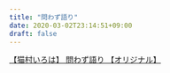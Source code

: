 ```yaml
---
title: "問わず語り"
date: 2020-03-02T23:14:51+09:00
draft: false
---
```


<script type="application/javascript" src="https://embed.nicovideo.jp/watch/sm36451252/script?w=640&h=360"></script><noscript><a href="https://www.nicovideo.jp/watch/sm36451252">【猫村いろは】 問わず語り 【オリジナル】</a></noscript>